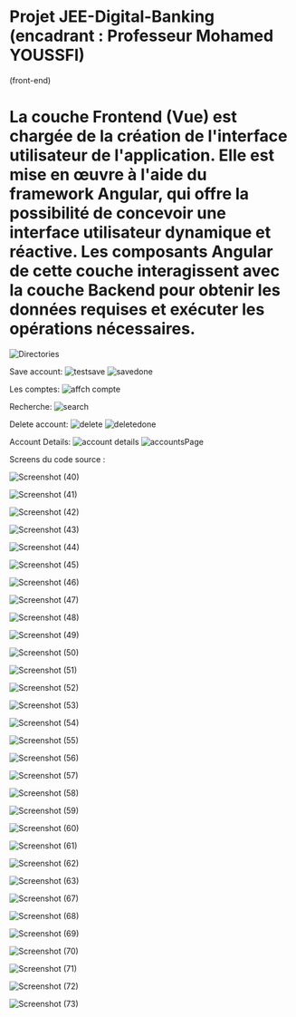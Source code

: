 
# Projet JEE-Digital-Banking (encadrant : Professeur Mohamed YOUSSFI)
(front-end)

# La couche Frontend (Vue) est chargée de la création de l'interface utilisateur de l'application. Elle est mise en œuvre à l'aide du framework Angular, qui offre la possibilité de concevoir une interface utilisateur dynamique et réactive. Les composants Angular de cette couche interagissent avec la couche Backend pour obtenir les données requises et exécuter les opérations nécessaires.

![Directories](https://github.com/YoussefDinar/JEE-Digital-Banking/assets/94021293/459ff253-726f-42d5-8623-9db9a31f4e03)

Save account:
![testsave](https://github.com/YoussefDinar/JEE-Digital-Banking/assets/94021293/c33852bf-c0fc-401e-bd8f-3ee954f3b954)
![savedone](https://github.com/YoussefDinar/JEE-Digital-Banking/assets/94021293/99ca212f-fe62-443f-80ea-f3ced9078d3e)

Les comptes:
![affch compte](https://github.com/YoussefDinar/JEE-Digital-Banking/assets/94021293/24133092-f608-4e1c-bd0b-20225260a4e7)

Recherche:
![search](https://github.com/YoussefDinar/JEE-Digital-Banking/assets/94021293/6e50d23f-819b-4ead-bfb2-71cc143609d6)

Delete account:
![delete](https://github.com/YoussefDinar/JEE-Digital-Banking/assets/94021293/fb88f479-ace3-4e72-ac5d-e2116adf899c)
![deletedone](https://github.com/YoussefDinar/JEE-Digital-Banking/assets/94021293/f8629401-7982-432c-a227-17e311a90a8b)

Account Details:
![account details](https://github.com/YoussefDinar/JEE-Digital-Banking/assets/94021293/87e0eb5d-ba34-41ee-83ad-3f87ec53418c)
![accountsPage](https://github.com/YoussefDinar/JEE-Digital-Banking/assets/94021293/f4939f9c-4947-4650-aa82-c8bb834c8cc0)

Screens du code source :

![Screenshot (40)](https://github.com/YoussefDinar/JEE-Digital-Banking/assets/94021293/deceffff-78fd-41bb-8b12-18358b56d6fa)

![Screenshot (41)](https://github.com/YoussefDinar/JEE-Digital-Banking/assets/94021293/a7d532ad-4cf2-4286-a530-74a01ecc2226)

![Screenshot (42)](https://github.com/YoussefDinar/JEE-Digital-Banking/assets/94021293/e69bb986-bb12-4a64-9248-803f080bc70e)

![Screenshot (43)](https://github.com/YoussefDinar/JEE-Digital-Banking/assets/94021293/d1abd002-c5dc-4217-a1d2-ffcde3898e59)

![Screenshot (44)](https://github.com/YoussefDinar/JEE-Digital-Banking/assets/94021293/d66bbe00-0281-4eb2-b99c-676444c7561f)

![Screenshot (45)](https://github.com/YoussefDinar/JEE-Digital-Banking/assets/94021293/f587eec7-8645-427c-b4bf-d962d6fac8e2)

![Screenshot (46)](https://github.com/YoussefDinar/JEE-Digital-Banking/assets/94021293/e8df8046-127a-4bd7-ac39-a36219cadb70)

![Screenshot (47)](https://github.com/YoussefDinar/JEE-Digital-Banking/assets/94021293/eb1a4bb5-5ff3-471d-8a79-06a39083c7c9)

![Screenshot (48)](https://github.com/YoussefDinar/JEE-Digital-Banking/assets/94021293/446f9806-aae4-48f0-a82a-32c614ccb140)

![Screenshot (49)](https://github.com/YoussefDinar/JEE-Digital-Banking/assets/94021293/3fb8d79c-5a57-480c-90db-93003d33d64b)

![Screenshot (50)](https://github.com/YoussefDinar/JEE-Digital-Banking/assets/94021293/02efd055-98ad-4e42-a8ad-f821aa7bd9c3)

![Screenshot (51)](https://github.com/YoussefDinar/JEE-Digital-Banking/assets/94021293/3df40885-6bda-4b94-ba81-2cdb84133cc9)

![Screenshot (52)](https://github.com/YoussefDinar/JEE-Digital-Banking/assets/94021293/fcde8c13-2e87-49cf-a3a5-3466ae507309)

![Screenshot (53)](https://github.com/YoussefDinar/JEE-Digital-Banking/assets/94021293/b7e330fc-c983-4f41-bb00-768d6dfdfa03)

![Screenshot (54)](https://github.com/YoussefDinar/JEE-Digital-Banking/assets/94021293/23adae59-4c4f-47f6-90ec-9dd6468c5e33)

![Screenshot (55)](https://github.com/YoussefDinar/JEE-Digital-Banking/assets/94021293/9d0c0e77-e5fe-4bec-b191-55bf6ef94fec)

![Screenshot (56)](https://github.com/YoussefDinar/JEE-Digital-Banking/assets/94021293/565633eb-cdd7-41b1-824d-4b85557ec612)

![Screenshot (57)](https://github.com/YoussefDinar/JEE-Digital-Banking/assets/94021293/b9081450-f509-463a-8512-aa7b91523200)

![Screenshot (58)](https://github.com/YoussefDinar/JEE-Digital-Banking/assets/94021293/09b5ce94-646e-4d79-af0b-7f94a0aac7f7)

![Screenshot (59)](https://github.com/YoussefDinar/JEE-Digital-Banking/assets/94021293/cc7df7f2-fc71-4427-bc00-60ed8445ec1a)

![Screenshot (60)](https://github.com/YoussefDinar/JEE-Digital-Banking/assets/94021293/65f87d42-ae47-4b49-8953-ecdee212329c)

![Screenshot (61)](https://github.com/YoussefDinar/JEE-Digital-Banking/assets/94021293/cf263b35-3762-4b32-aec9-4039590220b3)

![Screenshot (62)](https://github.com/YoussefDinar/JEE-Digital-Banking/assets/94021293/d2f1fded-5577-4063-82b3-82f07ea698ec)

![Screenshot (63)](https://github.com/YoussefDinar/JEE-Digital-Banking/assets/94021293/8cb35ec2-4f0d-44c2-9da0-96bf3ceabb50)

![Screenshot (67)](https://github.com/YoussefDinar/JEE-Digital-Banking/assets/94021293/6cfcac3b-7757-461e-8b2d-925a2f98985a)

![Screenshot (68)](https://github.com/YoussefDinar/JEE-Digital-Banking/assets/94021293/2a8b17cf-d3d7-4cda-bcba-2efc2bf8f818)

![Screenshot (69)](https://github.com/YoussefDinar/JEE-Digital-Banking/assets/94021293/b85a1314-e045-4412-9de2-457939543e03)

![Screenshot (70)](https://github.com/YoussefDinar/JEE-Digital-Banking/assets/94021293/d5822913-5b67-4b99-9346-6419ffd7c289)

![Screenshot (71)](https://github.com/YoussefDinar/JEE-Digital-Banking/assets/94021293/357c8f24-d771-4341-80df-698de7fca160)

![Screenshot (72)](https://github.com/YoussefDinar/JEE-Digital-Banking/assets/94021293/c17ea734-93ed-494d-a467-815fbcb6d272)

![Screenshot (73)](https://github.com/YoussefDinar/JEE-Digital-Banking/assets/94021293/339c3c2b-2a5d-4e50-ab5e-b0b40421e006)

















